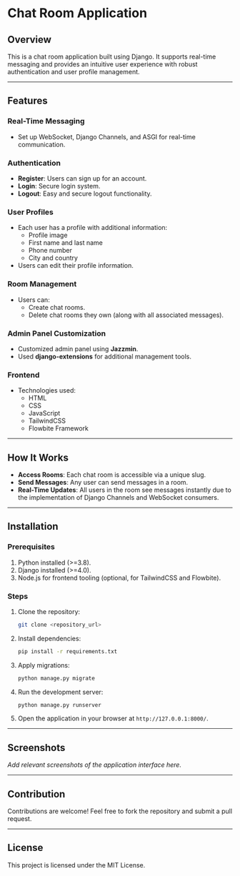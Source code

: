 # Chat Room Application

## Overview
This is a chat room application built using Django. It supports real-time messaging and provides an intuitive user experience with robust authentication and user profile management.

---

## Features

### Real-Time Messaging
- Set up WebSocket, Django Channels, and ASGI for real-time communication.

### Authentication
- **Register**: Users can sign up for an account.
- **Login**: Secure login system.
- **Logout**: Easy and secure logout functionality.

### User Profiles
- Each user has a profile with additional information:
  - Profile image
  - First name and last name
  - Phone number
  - City and country
- Users can edit their profile information.

### Room Management
- Users can:
  - Create chat rooms.
  - Delete chat rooms they own (along with all associated messages).

### Admin Panel Customization
- Customized admin panel using **Jazzmin**.
- Used **django-extensions** for additional management tools.

### Frontend
- Technologies used:
  - HTML
  - CSS
  - JavaScript
  - TailwindCSS
  - Flowbite Framework

---

## How It Works
- **Access Rooms**: Each chat room is accessible via a unique slug.
- **Send Messages**: Any user can send messages in a room.
- **Real-Time Updates**: All users in the room see messages instantly due to the implementation of Django Channels and WebSocket consumers.

---

## Installation

### Prerequisites
1. Python installed (>=3.8).
2. Django installed (>=4.0).
3. Node.js for frontend tooling (optional, for TailwindCSS and Flowbite).

### Steps
1. Clone the repository:
   ```bash
   git clone <repository_url>
   ```
2. Install dependencies:
   ```bash
   pip install -r requirements.txt
   ```
3. Apply migrations:
   ```bash
   python manage.py migrate
   ```
4. Run the development server:
   ```bash
   python manage.py runserver
   ```
5. Open the application in your browser at `http://127.0.0.1:8000/`.

---

## Screenshots
_Add relevant screenshots of the application interface here._

---

## Contribution
Contributions are welcome! Feel free to fork the repository and submit a pull request.

---

## License
This project is licensed under the MIT License.

